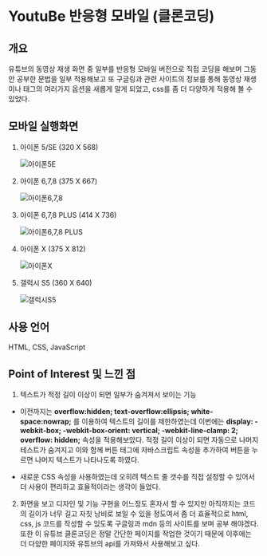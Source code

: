 # YoutuBe 반응형 모바일 (클론코딩)

## 개요

유튜브의 동영상 재생 화면 중 일부를 반응형 모바일 버전으로 직접 코딩을 해보며 그동안 공부한 문법을 일부 적용해보고 또 구글링과 관련 사이트의 정보를 통해 동영상 재생이나 태그의 여러가지 옵션을 새롭게 알게 되었고, css를 좀 더 다양하게 적용해 볼 수 있었다.

## 모바일 실행화면

1. 아이폰 5/SE (320 X 568)

   ![아이폰5E](https://user-images.githubusercontent.com/63761624/116227724-687b3900-a78f-11eb-8fb6-4920c1fe3933.PNG)

2. 아이폰 6,7,8 (375 X 667)

   ![아이폰6,7,8](https://user-images.githubusercontent.com/63761624/116227898-98c2d780-a78f-11eb-9e78-d5973051bcb1.PNG)

3. 아이폰 6,7,8 PLUS (414 X 736)

   ![아이폰6,7,8 PLUS](https://user-images.githubusercontent.com/63761624/116227989-b09a5b80-a78f-11eb-8b1b-2d151ca9adf8.PNG)

4. 아이폰 X (375 X 812)

   ![아이폰X](https://user-images.githubusercontent.com/63761624/116228044-c0b23b00-a78f-11eb-80ab-ee39eddd0e54.PNG)

5. 갤럭시 S5 (360 X 640)

   ![갤럭시S5](https://user-images.githubusercontent.com/63761624/116228102-d32c7480-a78f-11eb-8d35-58298d108e85.PNG)

## 사용 언어

HTML, CSS, JavaScript

## Point of Interest 및 느낀 점

1. 텍스트가 적정 길이 이상이 되면 일부가 숨겨져서 보이는 기능

- 이전까지는 **overflow:hidden; text-overflow:ellipsis; white-space:nowrap;** 를 이용하여 텍스트의 길이를 제한하였는데 이번에는 **display: -webkit-box; -webkit-box-orient: vertical; -webkit-line-clamp: 2; overflow: hidden;** 속성을 적용해보았다. 적정 길이 이상이 되면 자동으로 나머지 테스트가 숨겨지고 이와 함께 버튼 태그에 자바스크립트 속성을 추가하여 버튼을 누르면 나머지 텍스트가 나타나도록 하였다.

- 새로운 CSS 속성을 사용하였는데 오히려 텍스트 줄 갯수를 직접 설정할 수 있어서 더 사용이 편리하고 효율적이라는 생각이 들었다.

2. 화면을 보고 디자인 및 기능 구현을 어느정도 혼자서 할 수 있지만 아직까지는 코드의 길이가 너무 길고 자칫 낭비로 보일 수 있을 정도여서 좀 더 효율적으로 html, css, js 코드를 작성할 수 있도록 구글링과 mdn 등의 사이트를 보며 공부 해야겠다. 또한 이 유튜브 클론코딩은 정말 간단한 페이지를 작업한 것이기 때문에 이후에는 더 다양한 페이지와 유튜브의 api를 가져와서 사용해보고 싶다.
